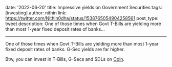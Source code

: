 date: '2022-06-20'
title: Impressive yields on Government Securities
tags: [investing]
author: nithin
link: https://twitter.com/Nithin0dha/status/1538765054904258561
post_type: tweet
description: One of those times when Govt T-Bills are yielding more than most 1-year fixed deposit rates of banks...

---

One of those times when Govt T-Bills are yielding more than most 1-year fixed deposit rates of banks. G-Sec yields are far higher. 

Btw, you can invest in T-Bills, G-Secs and SDLs on [Coin](https://coin.zerodha.com/dashboard/gsec/invest).
